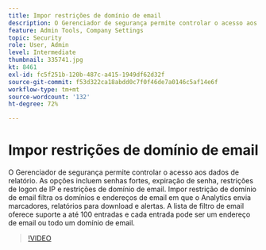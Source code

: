 ```yaml
---
title: Impor restrições de domínio de email
description: O Gerenciador de segurança permite controlar o acesso aos dados de relatório. As opções incluem senhas fortes, expiração de senha, restrições de logon de IP e restrições de domínio de email. Impor restrição de domínio de email filtra os domínios e endereços de email em que o Analytics envia marcadores, relatórios para download e alertas. A lista de filtro de email oferece suporte a até 100 entradas e cada entrada pode ser um endereço de email ou todo um domínio de email.
feature: Admin Tools, Company Settings
topic: Security
role: User, Admin
level: Intermediate
thumbnail: 335741.jpg
kt: 8461
exl-id: fc5f251b-120b-487c-a415-1949df62d32f
source-git-commit: f53d322ca18abdd0c7f0f46de7a0146c5af14e6f
workflow-type: tm+mt
source-wordcount: '132'
ht-degree: 72%

---
```


# Impor restrições de domínio de email

O Gerenciador de segurança permite controlar o acesso aos dados de relatório. As opções incluem senhas fortes, expiração de senha, restrições de logon de IP e restrições de domínio de email. Impor restrição de domínio de email filtra os domínios e endereços de email em que o Analytics envia marcadores, relatórios para download e alertas. A lista de filtro de email oferece suporte a até 100 entradas e cada entrada pode ser um endereço de email ou todo um domínio de email.


>[!VIDEO](https://video.tv.adobe.com/v/335741/?quality=12&learn=on)
